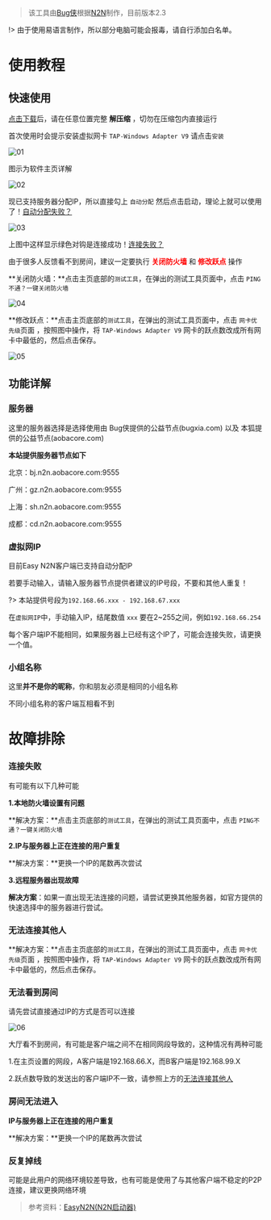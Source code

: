 >  该工具由[Bug侠](https://bugxia.com/)根据[N2N](https://github.com/ntop/n2n)制作，目前版本2.3

!> 由于使用易语言制作，所以部分电脑可能会报毒，请自行添加白名单。


# 使用教程

## 快速使用

[点击下载](https://docs.foxdice.cn/file/EasyN2N2.3(BFS20220201).zip)后，请在任意位置完整 **解压缩** ，切勿在压缩包内直接运行

首次使用时会提示安装虚拟网卡 `TAP-Windows Adapter V9` 请点击`安装`

![01](_static/Easy_N2N_01.png)

图示为软件主页详解

![02](_static/Easy_N2N_02.png)

现已支持服务器分配IP，所以直接勾上 `自动分配` 然后点击启动，理论上就可以使用了！<a class="section-link" href="/#/Easyn2n?id=虚拟网ip" title="虚拟网ip">自动分配失败？</a>

![03](_static/Easy_N2N_03.png)

上图中这样显示绿色对钩是连接成功！<a class="section-link" href="#/Easyn2n?id=%e6%95%85%e9%9a%9c%e6%8e%92%e9%99%a4" title="故障排除">连接失败？</a>

由于很多人反馈看不到房间，建议一定要执行 <font color=red><strong>关闭防火墙</strong></font> 和 <font color=red><strong>修改跃点</strong></font> 操作

**关闭防火墙：**点击主页底部的`测试工具`，在弹出的测试工具页面中，点击 `PING不通？一键关闭防火墙` 

![04](_static/Easy_N2N_04.png)

**修改跃点：**点击主页底部的`测试工具`，在弹出的测试工具页面中，点击 `网卡优先级`页面 ，按照图中操作，将 `TAP-Windows Adapter V9` 网卡的跃点数改成所有网卡中最低的，然后点击保存。

![05](_static/Easy_N2N_05.png)

## 功能详解

### 服务器

这里的服务器选择是选择使用由 Bug侠提供的公益节点(bugxia.com) 以及 本狐提供的公益节点(aobacore.com)

**本站提供服务器节点如下**

北京：bj.n2n.aobacore.com:9555

广州：gz.n2n.aobacore.com:9555

上海：sh.n2n.aobacore.com:9555

成都：cd.n2n.aobacore.com:9555

### 虚拟网IP

目前Easy N2N客户端已支持自动分配IP

若要手动输入，请输入服务器节点提供者建议的IP号段，不要和其他人重复！

?> 本站提供号段为`192.168.66.xxx - 192.168.67.xxx`

在`虚拟网IP`中，手动输入IP，结尾数值 `xxx` 要在2~255之间，例如`192.168.66.254`

每个客户端IP不能相同，如果服务器上已经有这个IP了，可能会连接失败，请更换一个值。



### 小组名称

这里**并不是你的昵称**，你和朋友必须是相同的小组名称

不同小组名称的客户端互相看不到

# 故障排除

### 连接失败

有可能有以下几种可能

**1.本地防火墙设置有问题**

**解决方案：**点击主页底部的`测试工具`，在弹出的测试工具页面中，点击 `PING不通？一键关闭防火墙` 

**2.IP与服务器上正在连接的用户重复**

**解决方案：**更换一个IP的尾数再次尝试

**3.远程服务器出现故障**

**解决方案**：如果一直出现无法连接的问题，请尝试更换其他服务器，如官方提供的快速选择中的服务器进行尝试。

### 无法连接其他人

**解决方案：**点击主页底部的`测试工具`，在弹出的测试工具页面中，点击 `网卡优先级`页面 ，按照图中操作，将 `TAP-Windows Adapter V9` 网卡的跃点数改成所有网卡中最低的，然后点击保存。

### 无法看到房间

请先尝试直接通过IP的方式是否可以连接

![06](_static/Easy_N2N_06.png)

大厅看不到房间，有可能是客户端之间不在相同网段导致的，这种情况有两种可能

1.在主页设置的网段，A客户端是192.168.66.X，而B客户端是192.168.99.X

2.跃点数导致的发送出的客户端IP不一致，请参照上方的<a class="section-link" href="/#/Easyn2n?id=无法连接其他人" title="无法连接其他人">无法连接其他人</a>

### 房间无法进入

**IP与服务器上正在连接的用户重复**

**解决方案：**更换一个IP的尾数再次尝试

### 反复掉线

可能是此用户的网络环境较差导致，也有可能是使用了与其他客户端不稳定的P2P连接，建议更换网络环境



> 参考资料：[EasyN2N(N2N启动器)][1]


[1]: https://bugxia.com/357.html
